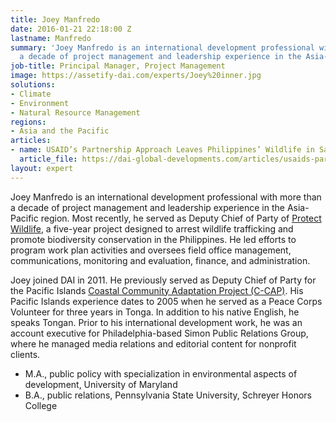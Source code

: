 ```yaml
---
title: Joey Manfredo
date: 2016-01-21 22:18:00 Z
lastname: Manfredo
summary: 'Joey Manfredo is an international development professional with more than
  a decade of project management and leadership experience in the Asia-Pacific region. '
job-title: Principal Manager, Project Management
image: https://assetify-dai.com/experts/Joey%20inner.jpg
solutions:
- Climate
- Environment
- Natural Resource Management
regions:
- Asia and the Pacific
articles:
- name: USAID’s Partnership Approach Leaves Philippines’ Wildlife in Safer Hands
  article_file: https://dai-global-developments.com/articles/usaids-partnership-approach-leaves-philippines-wildlife-in-safer-hands
layout: expert
---
```


Joey Manfredo is an international development professional with more than a decade of project management and leadership experience in the Asia-Pacific region. Most recently, he served as Deputy Chief of Party of [Protect Wildlife](https://www.dai.com/our-work/projects/philippines-protect-wildlife-protect), a five-year project designed to arrest wildlife trafficking and promote biodiversity conservation in the Philippines. He led efforts to program work plan activities and oversees field office management, communications, monitoring and evaluation, finance, and administration. 

Joey joined DAI in 2011. He previously served as Deputy Chief of Party for the Pacific Islands [Coastal Community Adaptation Project (C-CAP)](https://www.dai.com/our-work/projects/south-pacific-islands-coastal-community-adaptation-project-c-cap). His Pacific Islands experience dates to 2005 when he served as a Peace Corps Volunteer for three years in Tonga. In addition to his native English, he speaks Tongan. Prior to his international development work, he was an account executive for Philadelphia-based Simon Public Relations Group, where he managed media relations and editorial content for nonprofit clients. 

* M.A., public policy with specialization in environmental aspects of development, University of Maryland
* B.A., public relations, Pennsylvania State University, Schreyer Honors College